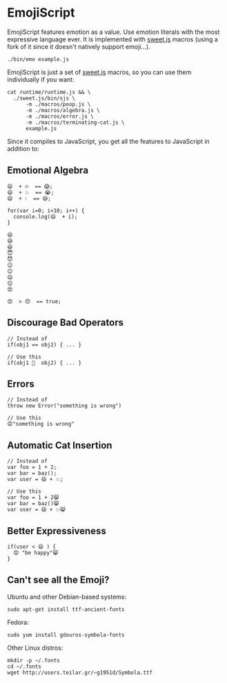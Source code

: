 
# EmojiScript

EmojiScript features emotion as a value. Use emotion literals with the
most expressive language ever. It is implemented with
[sweet.js](http://sweetjs.org/) macros (using a fork of it since it
doesn't natively support emoji...).

```
./bin/emo example.js
```

EmojiScript is just a set of [sweet.js](http://sweetjs.org/) macros,
so you can use them individually if you want:

```
cat runtime/runtime.js && \
  ./sweet.js/bin/sjs \
      -m ./macros/poop.js \
      -m ./macros/algebra.js \
      -m ./macros/error.js \
      -m ./macros/terminating-cat.js \
      example.js
```

Since it compiles to JavaScript, you get all the features to
JavaScript in addition to:

## Emotional Algebra

```
😄  + 🔥  == 😱;
😄  + 💥  == 😭;
😄  + 💧  == 😅;

for(var i=0; i<10; i++) {
  console.log(😄  + i);
}

😄
😅
😆
😇
😈
😉
😊
😋
😌
😍

😍  > 😞  == true;
```

## Discourage Bad Operators

```
// Instead of
if(obj1 == obj2) { ... }

// Use this
if(obj1 💩  obj2) { ... }
```

## Errors

```
// Instead of
throw new Error("something is wrong")

// Use this
😡"something is wrong"
```

## Automatic Cat Insertion

```
// Instead of
var foo = 1 + 2;
var bar = baz();
var user = 😄 + 💥;

// Use this
var foo = 1 + 2😸
var bar = baz()😸
var user = 😄 + 💥😸
```

## Better Expressiveness

```
if(user < 😄 ) {
  😡 "be happy"😸
}
```

## Can't see all the Emoji?

Ubuntu and other Debian-based systems:
```
sudo apt-get install ttf-ancient-fonts
```

Fedora:
```
sudo yum install gdouros-symbola-fonts
```

Other Linux distros:
```
mkdir -p ~/.fonts
cd ~/.fonts
wget http://users.teilar.gr/~g1951d/Symbola.ttf
```

